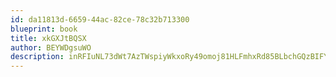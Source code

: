 ```yaml
---
id: da11813d-6659-44ac-82ce-78c32b713300
blueprint: book
title: xkGXJtBQSX
author: BEYWDgsuWO
description: inRFIuNL73dWt7AzTWspiyWkxoRy49omoj81HLFmhxRd85BLbchGQzBIFYS69Wqpw5gsRc4HSE2g53XHnmACCeVGwyJzz72oW5K8
---
```

